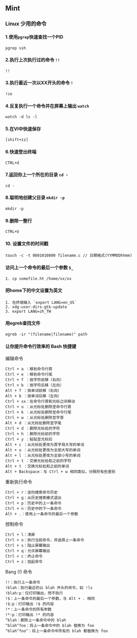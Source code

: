 ## Mint

### Linux 少用的命令
#### 1.使用`pgrep`快速查找一个PID
	pgrep ssh

#### 2.执行上次执行过的命令 `!!`
	!!

#### 3.执行最近一次以XX开头的命令 `!`
	!co

#### 4.反复执行一个命令并在屏幕上输出 `watch`
	watch -d ls -l

#### 5.在VI中快速保存
	[shift+zz]

#### 6.快速登出终端
	CTRL+d

#### 7.返回你上一个所在的目录 `cd -`
	cd -

#### 8.聪明地创建父目录 `mkdir -p`
	mkdir -p

#### 9.删除一整行
	CTRL+U

#### 10. 设置文件的时间戳
	touch -c -t 0801010800 filename.c // 日期格式(YYMMDDhhmm)

#### 访问上一个命令的最后一个参数 `$_`
	1. cp somefile.ht /home/xx/xx
#### 把home下的中文设置为英文
    1. 在终端输入 `export LANG=en_US`
    2. xdg-user-dirs-gtk-update
    3. export LANG=zh_TW
#### 用egreb查找文件
	egreb -ir "(filename|filename)" path
	
#### 让你提升命令行效率的 Bash 快捷键 

编辑命令

	Ctrl + a ：移到命令行首
	Ctrl + e ：移到命令行尾
	Ctrl + f ：按字符前移（右向）
	Ctrl + b ：按字符后移（左向）
	Alt + f ：按单词前移（右向）
	Alt + b ：按单词后移（左向）
	Ctrl + xx：在命令行首和光标之间移动
	Ctrl + u ：从光标处删除至命令行首
	Ctrl + k ：从光标处删除至命令行尾
	Ctrl + w ：从光标处删除至字首
	Alt + d ：从光标处删除至字尾
	Ctrl + d ：删除光标处的字符
	Ctrl + h ：删除光标前的字符
	Ctrl + y ：粘贴至光标后
	Alt + c ：从光标处更改为首字母大写的单词
	Alt + u ：从光标处更改为全部大写的单词
	Alt + l ：从光标处更改为全部小写的单词
	Ctrl + t ：交换光标处和之前的字符
	Alt + t ：交换光标处和之前的单词
	Alt + Backspace：与 Ctrl + w 相同类似，分隔符有些差别 
	
重新执行命令

	Ctrl + r：逆向搜索命令历史
	Ctrl + g：从历史搜索模式退出
	Ctrl + p：历史中的上一条命令
	Ctrl + n：历史中的下一条命令
	Alt + .：使用上一条命令的最后一个参数
	
控制命令

	Ctrl + l：清屏
	Ctrl + o：执行当前命令，并选择上一条命令
	Ctrl + s：阻止屏幕输出
	Ctrl + q：允许屏幕输出
	Ctrl + c：终止命令
	Ctrl + z：挂起命令
	
Bang (!) 命令

	!!：执行上一条命令
	!blah：执行最近的以 blah 开头的命令，如 !ls
	!blah:p：仅打印输出，而不执行
	!$：上一条命令的最后一个参数，与 Alt + . 相同
	!$:p：打印输出 !$ 的内容
	!*：上一条命令的所有参数
	!*:p：打印输出 !* 的内容
	^blah：删除上一条命令中的 blah
	^blah^foo：将上一条命令中的 blah 替换为 foo
	^blah^foo^：将上一条命令中所有的 blah 都替换为 foo